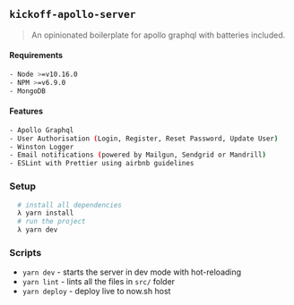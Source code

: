 ## `kickoff-apollo-server`

> An opinionated boilerplate for apollo graphql with batteries included.

#### Requirements
```bash
- Node >=v10.16.0
- NPM >=v6.9.0
- MongoDB
```

#### Features
```bash
- Apollo Graphql
- User Authorisation (Login, Register, Reset Password, Update User)
- Winston Logger
- Email notifications (powered by Mailgun, Sendgrid or Mandrill)
- ESLint with Prettier using airbnb guidelines
```

### Setup

```bash
  # install all dependencies
  λ yarn install
  # run the project
  λ yarn dev
```

### Scripts

- `yarn dev`     - starts the server in dev mode with hot-reloading
- `yarn lint`    - lints all the files in `src/` folder
- `yarn deploy`  - deploy live to now.sh host
